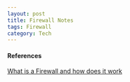```yaml
---
layout: post
title: Firewall Notes
tags: Firewall
category: Tech
---
```


#### References ####

[What is a Firewall and how does it work](http://www.digitalocean.com/community/tutorials/what-is-a-firewall-and-how-does-it-work?utm_medium=newsletter&utm_source=newsletter&utm_campaign=1008015)  

